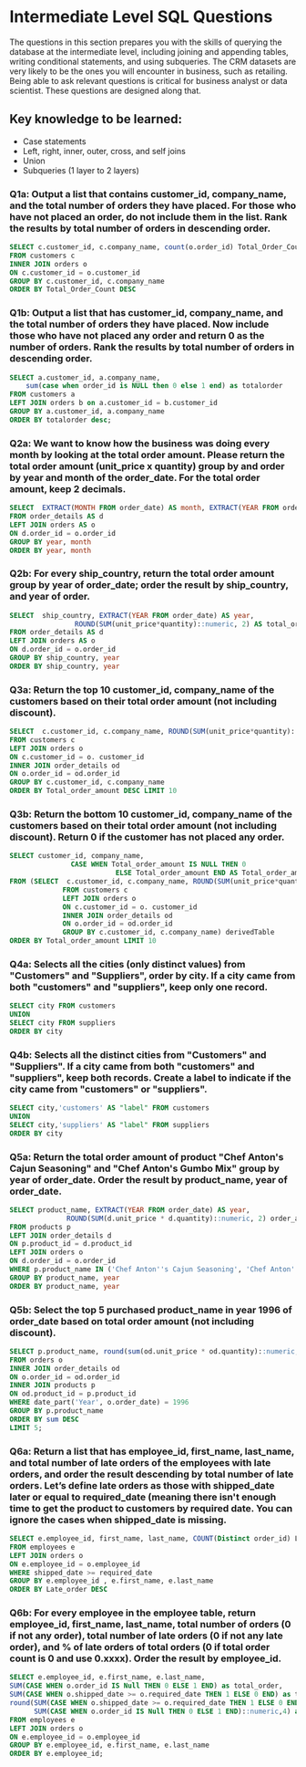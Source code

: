 # Intermediate Level SQL Questions
The questions in this section prepares you with the skills of querying the database at the intermediate level, including joining and appending tables, writing conditional statements, and using subqueries. The CRM datasets are very likely to be the ones you will encounter in business, such as retailing. Being able to ask relevant questions is critical for business analyst or data scientist. These questions are designed along that.

## Key knowledge to be learned: 
+ Case statements
+ Left, right, inner, outer, cross, and self joins
+ Union 
+ Subqueries (1 layer to 2 layers) 

### Q1a: Output a list that contains customer_id, company_name, and the total number of orders they have placed. For those who have not placed an order, do not include them in the list. Rank the results by total number of orders in descending order.

```sql
SELECT c.customer_id, c.company_name, count(o.order_id) Total_Order_Count
FROM customers c
INNER JOIN orders o
ON c.customer_id = o.customer_id
GROUP BY c.customer_id, c.company_name
ORDER BY Total_Order_Count DESC
```

### Q1b: Output a list that has customer_id, company_name, and the total number of orders they have placed. Now include those who have not placed any order and return 0 as the number of orders. Rank the results by total number of orders in descending order.

```sql
SELECT a.customer_id, a.company_name,
	sum(case when order_id is NULL then 0 else 1 end) as totalorder
FROM customers a
LEFT JOIN orders b on a.customer_id = b.customer_id
GROUP BY a.customer_id, a.company_name
ORDER BY totalorder desc;
```

### Q2a: We want to know how the business was doing every month by looking at the total order amount. Please return the total order amount (unit_price x quantity) group by and order by year and month of the order_date. For the total order amount, keep 2 decimals. 

```sql
SELECT  EXTRACT(MONTH FROM order_date) AS month, EXTRACT(YEAR FROM order_date) AS year,  ROUND(SUM(unit_price*quantity)::numeric, 2) AS total_order_amount
FROM order_details AS d
LEFT JOIN orders AS o
ON d.order_id = o.order_id
GROUP BY year, month
ORDER BY year, month
```

### Q2b: For every ship_country, return the total order amount group by year of order_date; order the result by ship_country, and year of order.

```sql
SELECT  ship_country, EXTRACT(YEAR FROM order_date) AS year,  
                ROUND(SUM(unit_price*quantity)::numeric, 2) AS total_order_amount
FROM order_details AS d
LEFT JOIN orders AS o
ON d.order_id = o.order_id
GROUP BY ship_country, year
ORDER BY ship_country, year
```

### Q3a: Return the top 10 customer_id, company_name of the customers based on their total order amount (not including discount). 

```sql
SELECT  c.customer_id, c.company_name, ROUND(SUM(unit_price*quantity)::numeric,2) Total_order_amount
FROM customers c
LEFT JOIN orders o
ON c.customer_id = o. customer_id
INNER JOIN order_details od
ON o.order_id = od.order_id
GROUP BY c.customer_id, c.company_name
ORDER BY Total_order_amount DESC LIMIT 10
```

### Q3b: Return the bottom 10 customer_id, company_name of the customers based on their total order amount (not including discount). Return 0 if the customer has not placed any order.

```sql
SELECT customer_id, company_name,
               CASE WHEN Total_order_amount IS NULL THEN 0
                          ELSE Total_order_amount END AS Total_order_amount
FROM (SELECT  c.customer_id, c.company_name, ROUND(SUM(unit_price*quantity)::numeric,2) Total_order_amount
             FROM customers c
             LEFT JOIN orders o
             ON c.customer_id = o. customer_id
             INNER JOIN order_details od
             ON o.order_id = od.order_id
             GROUP BY c.customer_id, c.company_name) derivedTable
ORDER BY Total_order_amount LIMIT 10
```

### Q4a: Selects all the cities (only distinct values) from "Customers" and "Suppliers", order by city. If a city came from both "customers" and "suppliers", keep only one record.

```sql
SELECT city FROM customers
UNION
SELECT city FROM suppliers
ORDER BY city
```

### Q4b: Selects all the distinct cities from "Customers" and "Suppliers". If a city came from both "customers" and "suppliers", keep both records. Create a label to indicate if the city came from "customers" or "suppliers".

```sql
SELECT city,'customers' AS "label" FROM customers
UNION 
SELECT city,'suppliers' AS "label" FROM suppliers
ORDER BY city
```

### Q5a: Return the total order amount of product "Chef Anton's Cajun Seasoning" and "Chef Anton's Gumbo Mix" group by year of order_date. Order the result by product_name, year of order_date.

```sql
SELECT product_name, EXTRACT(YEAR FROM order_date) AS year,
              ROUND(SUM(d.unit_price * d.quantity)::numeric, 2) order_amount
FROM products p
LEFT JOIN order_details d
ON p.product_id = d.product_id
LEFT JOIN orders o
ON d.order_id = o.order_id 
WHERE p.product_name IN ('Chef Anton''s Cajun Seasoning', 'Chef Anton''s Gumbo Mix')
GROUP BY product_name, year
ORDER BY product_name, year
```

### Q5b: Select the top 5 purchased product_name in year 1996 of order_date based on total order amount (not including discount). 

```sql
SELECT p.product_name, round(sum(od.unit_price * od.quantity)::numeric,2) as sum
FROM orders o 
INNER JOIN order_details od
ON o.order_id = od.order_id
INNER JOIN products p
ON od.product_id = p.product_id
WHERE date_part('Year', o.order_date) = 1996
GROUP BY p.product_name
ORDER BY sum DESC
LIMIT 5;
```

### Q6a: Return a list that has employee_id, first_name, last_name, and total number of late orders of the employees with late orders, and order the result descending by total number of late orders. Let’s define late orders as those with shipped_date later or equal to required_date (meaning there isn't enough time to get the product to customers by required date. You can ignore the cases when shipped_date is missing.

```sql
SELECT e.employee_id, first_name, last_name, COUNT(Distinct order_id) Late_order 
FROM employees e
LEFT JOIN orders o
ON e.employee_id = o.employee_id
WHERE shipped_date >= required_date
GROUP BY e.employee_id , e.first_name, e.last_name
ORDER BY Late_order DESC
```

### Q6b: For every employee in the employee table, return employee_id, first_name, last_name, total number of orders (0 if not any order), total number of late orders (0 if not any late order), and % of late orders of total orders (0 if total order count is 0 and use 0.xxxx). Order the result by employee_id.

```sql
SELECT e.employee_id, e.first_name, e.last_name,
SUM(CASE WHEN o.order_id IS Null THEN 0 ELSE 1 END) as total_order,
SUM(CASE WHEN o.shipped_date >= o.required_date THEN 1 ELSE 0 END) as total_late_order,
round(SUM(CASE WHEN o.shipped_date >= o.required_date THEN 1 ELSE 0 END)/
	  SUM(CASE WHEN o.order_id IS Null THEN 0 ELSE 1 END)::numeric,4) as percent
FROM employees e
LEFT JOIN orders o
ON e.employee_id = o.employee_id
GROUP BY e.employee_id, e.first_name, e.last_name
ORDER BY e.employee_id;
```
